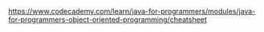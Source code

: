 https://www.codecademy.com/learn/java-for-programmers/modules/java-for-programmers-object-oriented-programming/cheatsheet